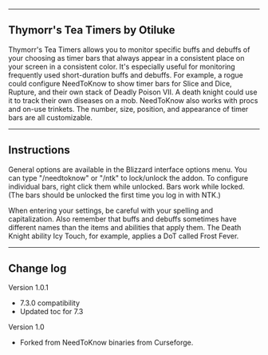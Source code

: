 
--------------------
Thymorr's Tea Timers
by Otiluke
--------------------


Thymorr's Tea Timers allows you to monitor specific buffs and debuffs of your choosing as timer bars that always appear in a consistent place on your screen in a consistent color.  It's especially useful for monitoring frequently used short-duration buffs and debuffs.  For example, a rogue could configure NeedToKnow to show timer bars for Slice and Dice, Rupture, and their own stack of Deadly Poison VII.  A death knight could use it to track their own diseases on a mob.  NeedToKnow also works with procs and on-use trinkets.  The number, size, position, and appearance of timer bars are all customizable.  


------------
Instructions
------------

General options are available in the Blizzard interface options menu.  You can type "/needtoknow" or "/ntk" to lock/unlock the addon.  To configure individual bars, right click them while unlocked.  Bars work while locked.  (The bars should be unlocked the first time you log in with NTK.)

When entering your settings, be careful with your spelling and capitalization.  Also remember that buffs and debuffs sometimes have different names than the items and abilities that apply them.  The Death Knight ability Icy Touch, for example, applies a DoT called Frost Fever.   


----------
Change log
----------
Version 1.0.1
 - 7.3.0 compatibility
 - Updated toc for 7.3

Version 1.0
 - Forked from NeedToKnow binaries from Curseforge.

